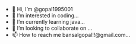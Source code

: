 - 👋 Hi, I’m @gopal1995001
- 👀 I’m interested in coding...
- 🌱 I’m currently learning java...
- 💞️ I’m looking to collaborate on ...
- 📫 How to reach me bansalgopal!!@gmail.com...

<!---
gopal1995001/gopal1995001 is a ✨ special ✨ repository because its `README.md` (this file) appears on your GitHub profile.
You can click the Preview link to take a look at your changes.
--->

